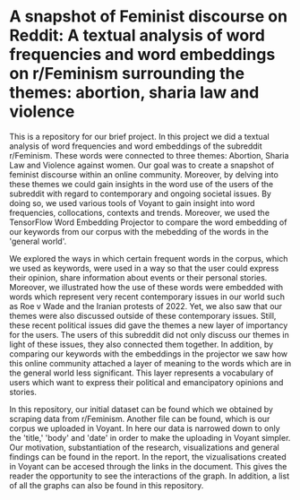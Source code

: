 # A snapshot of Feminist discourse on Reddit: A textual analysis of word frequencies and word embeddings on r/Feminism surrounding the themes: abortion, sharia law and violence 

This is a repository for our brief project. In this project we did a textual analysis of word frequencies and word embeddings of the subreddit r/Feminism. These words were connected to three themes: Abortion, Sharia Law and Violence against women. Our goal was to create a snapshot of feminist discourse within an online community. Moreover, by delving into these themes we could gain insights in the word use of the users of the subreddit with regard to contemporary and ongoing societal issues. By doing so, we used various tools of Voyant to gain insight into word frequencies, collocations, contexts and trends. Moreover, we used the TensorFlow Word Embedding Projector to compare the word embedding of our keywords from our corpus with the mebedding of the words in the 'general world'.

We explored the ways in which certain frequent words in the corpus, which we used as keywords, were used in a way so that the user could express their opinion, share information about events or their personal stories. Moreover, we illustrated how the use of these words were embedded with words which represent very recent contemporary issues in our world such as Roe v Wade and the Iranian protests of 2022. Yet, we also saw that our themes were also discussed outside of these contemporary issues. Still, these recent political issues did gave the themes a new layer of importancy for the users. The users of this subreddit did not only discuss our themes in light of these issues, they also connected them together. In addition, by comparing our keywords with the embeddings in the projector we saw how this online community attached a layer of meaning to the words which are in the general world less significant. This layer represents a vocabulary of users which want to express their political and emancipatory opinions and stories. 

In this repository, our initial dataset can be found which we obtained by scraping data from r/Feminism. Another file can be found, which is our corpus we uploaded in Voyant. In here our data is narrowed down to only the 'title,' 'body' and 'date' in order to make the uploading in Voyant simpler. Our motivation, substantiation of the research, visualizations and general findings can be found in the report. In the report, the vizualisations created in Voyant can be accesed through the links in the document. This gives the reader the opportunity to see the interactions of the graph. In addition, a list of all the graphs can also be found in this repository. 

